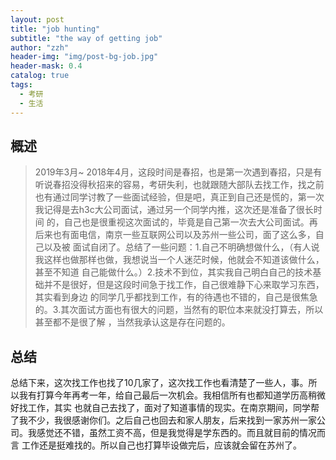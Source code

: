 ```yaml
---
layout: post
title: "job hunting"
subtitle: "the way of getting job"
author: "zzh"
header-img: "img/post-bg-job.jpg"
header-mask: 0.4
catalog: true
tags:
  - 考研
  - 生活
---
```


## 概述
> 2019年3月~ 2018年4月，这段时间是春招，也是第一次遇到春招，只是有听说春招没得秋招来的容易，考研失利，也就跟随大部队去找工作，找之前也有通过同学讨教了一些面试经验，但是吧，真正到自己还是慌的，第一次我记得是去h3c大公司面试，通过另一个同学内推，这次还是准备了很长时间
的，自己也是很重视这次面试的，毕竟是自己第一次去大公司面试。再后来也有面电信，南京一些互联网公司以及苏州一些公司，面了这么多，自己以及被
面试自闭了。总结了一些问题：1.自己不明确想做什么，（有人说我这样也做那样也做，我想说当一个人迷茫时候，他就会不知道该做什么，甚至不知道
自己能做什么。）2.技术不到位，其实我自己明白自己的技术基础并不是很好，但是这段时间急于找工作，自己很难静下心来取学习东西，其实看到身边
的同学几乎都找到工作，有的待遇也不错的，自己是很焦急的。3.其次面试方面也有很大的问题，当然有的职位本来就没打算去，所以甚至都不是很了解
，当然我承认这是存在问题的。
## 总结
总结下来，这次找工作也找了10几家了，这次找工作也看清楚了一些人，事。所以我有打算今年再考一年，给自己最后一次机会。我相信所有也都知道学历高稍微好找工作，其实
也就自己去找了，面对了知道事情的现实。在南京期间，同学帮了我不少，我很感谢你们。之后自己也回去和家人朋友，后来找到一家苏州一家公司。我感觉还不错，虽然工资不高，但是我觉得是学东西的。而且就目前的情况而言
工作还是挺难找的。所以自己也打算毕设做完后，应该就会留在苏州了。


